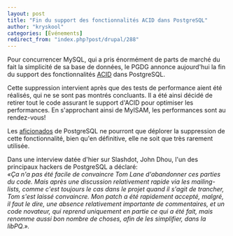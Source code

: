 ```yaml
---
layout: post
title: "Fin du support des fonctionnalités ACID dans PostgreSQL"
author: "kryskool"
categories: [Événements]
redirect_from: "index.php?post/drupal/288"
---
```



<p></p>

<!--more-->


Pour concurrencer MySQL, qui a pris énormément de parts de marché du fait la simplicité de sa base de données, le PGDG annonce aujourd'hui la fin du support des fonctionnalités <a href="http://fr.wikipedia.org/wiki/Propri%C3%A9t%C3%A9s_ACID" target="_blank">ACID</a> dans PostgreSQL.

Cette suppression intervient après que des tests de performance aient été réalisés, qui ne se sont pas montrés concluants. Il a été ainsi décidé de retirer tout le code assurant le support d'ACID pour optimiser les performances. En s'approchant ainsi de MyISAM, les performances sont au rendez-vous!

Les <a href="http://fr.wikipedia.org/wiki/Aficionados" target="_blank">aficionados</a> de PostgreSQL ne pourront que déplorer la suppression de cette fonctionnalité, bien qu'en définitive, elle ne soit que très rarement utilisée.

Dans une interview datée d'hier sur Slashdot, John Dhou, l'un des principaux hackers de PostgreSQL a déclaré:<br /><em>«Ça n'a pas été facile de convaincre Tom Lane d'abandonner ces parties du code. Mais après une discussion relativement rapide via les mailing-lists, comme c'est toujours le cas dans le projet quand il s'agit de trancher, Tom s'est laissé convaincre. Mon patch a été rapidement accepté, malgré, il faut le dire, une absence relativement importante de commentaires, et un code novateur, qui reprend uniquement en partie ce qui a été fait, mais renomme aussi bon nombre de choses, afin de les simplifier, dans la libPQ.».</em>